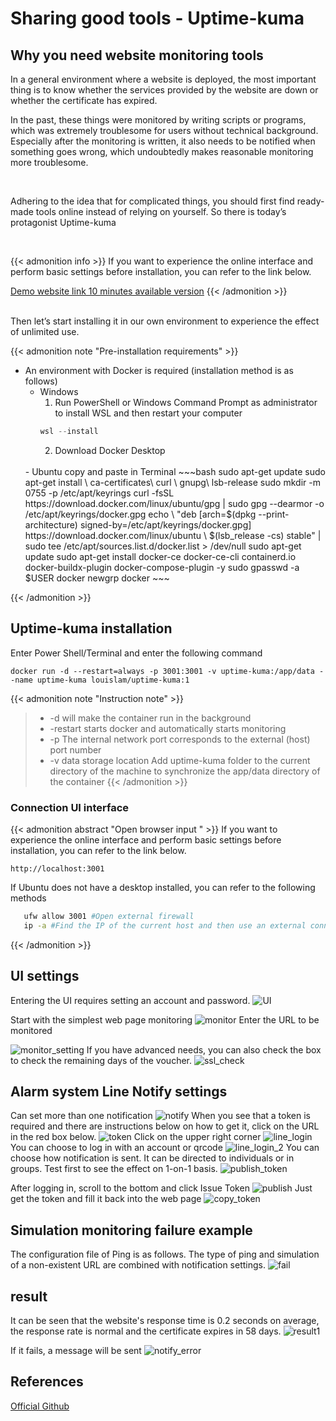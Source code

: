 # Sharing good tools - Uptime-kuma


<!--more-->

## Why you need website monitoring tools <br>

In a general environment where a website is deployed, the most important thing is to know whether the services provided by the website are down or whether the certificate has expired.


 
In the past, these things were monitored by writing scripts or programs, which was extremely troublesome for users without technical background. Especially after the monitoring is written, it also needs to be notified when something goes wrong, which undoubtedly makes reasonable monitoring more troublesome.

  <br>

Adhering to the idea that for complicated things, you should first find ready-made tools online instead of relying on yourself. So there is today’s protagonist Uptime-kuma

<br>

{{< admonition info >}}
If you want to experience the online interface and perform basic settings before installation, you can refer to the link below.

[Demo website link 10 minutes available version](https://demo.uptime.kuma.pet)
{{< /admonition >}}


<br>
Then let’s start installing it in our own environment to experience the effect of unlimited use.


{{< admonition note "Pre-installation requirements" >}}
- An environment with Docker is required (installation method is as follows)
   - Windows
     1. Run PowerShell or Windows Command Prompt as administrator to install WSL and then restart your computer
     ~~~ Powershell
     wsl --install
     ~~~
     2. Download Docker Desktop
  <br>
   - Ubuntu copy and paste in Terminal
     ~~~bash
     sudo apt-get update
     sudo apt-get install \
     ca-certificates\
     curl \
     gnupg\
     lsb-release
     sudo mkdir -m 0755 -p /etc/apt/keyrings
     curl -fsSL https://download.docker.com/linux/ubuntu/gpg | sudo gpg --dearmor -o /etc/apt/keyrings/docker.gpg
     echo \
     "deb [arch=$(dpkg --print-architecture) signed-by=/etc/apt/keyrings/docker.gpg] https://download.docker.com/linux/ubuntu \
     $(lsb_release -cs) stable" | sudo tee /etc/apt/sources.list.d/docker.list > /dev/null
     sudo apt-get update
     sudo apt-get install docker-ce docker-ce-cli containerd.io docker-buildx-plugin docker-compose-plugin -y
     sudo gpasswd -a $USER docker
     newgrp docker
     ~~~
{{< /admonition >}}

## Uptime-kuma installation

Enter Power Shell/Terminal and enter the following command
~~~docker
docker run -d --restart=always -p 3001:3001 -v uptime-kuma:/app/data --name uptime-kuma louislam/uptime-kuma:1
~~~


{{< admonition note "Instruction note" >}}
   >- -d will make the container run in the background
   >- -restart starts docker and automatically starts monitoring
   >- -p The internal network port corresponds to the external (host) port number
   >- -v data storage location Add uptime-kuma folder to the current directory of the machine to synchronize the app/data directory of the container
{{< /admonition >}}

### Connection UI interface
{{< admonition abstract "Open browser input " >}}
If you want to experience the online interface and perform basic settings before installation, you can refer to the link below.
~~~
http://localhost:3001
~~~
If Ubuntu does not have a desktop installed, you can refer to the following methods
~~~bash
   ufw allow 3001 #Open external firewall
   ip -a #Find the IP of the current host and then use an external connection to enter
~~~
{{< /admonition >}}




## UI settings
Entering the UI requires setting an account and password.
![UI](./setting.png)

Start with the simplest web page monitoring
![monitor](./monitor.png)
Enter the URL to be monitored

![monitor_setting](./monitor_setting.png)
If you have advanced needs, you can also check the box to check the remaining days of the voucher.
![ssl_check](./ssl_check.png)

## Alarm system Line Notify settings
Can set more than one notification
![notify](./notify.png)
When you see that a token is required and there are instructions below on how to get it, click on the URL in the red box below.
![token](./token.png)
Click on the upper right corner
![line_login](./line_login.png)
You can choose to log in with an account or qrcode
![line_login_2](./line_login_2.png)
You can choose how notification is sent. It can be directed to individuals or in groups. Test first to see the effect on 1-on-1 basis.
![publish_token](./publish_token.png)


After logging in, scroll to the bottom and click Issue Token
![publish](./publish.png)
Just get the token and fill it back into the web page
![copy_token](./copy_token.png)

## Simulation monitoring failure example
The configuration file of Ping is as follows. The type of ping and simulation of a non-existent URL are combined with notification settings.
![fail](./fail.png)
## result
It can be seen that the website's response time is 0.2 seconds on average, the response rate is normal and the certificate expires in 58 days.
![result1](./result1.png)

If it fails, a message will be sent
![notify_error](./notify.jpeg)

## References
[Official Github](https://github.com/louislam/uptime-kuma)
